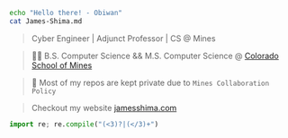  
```sh
echo "Hello there! - Obiwan"
cat James-Shima.md
```
> Cyber Engineer | Adjunct Professor | CS @ Mines

> 👨‍🎓 B.S. Computer Science && M.S. Computer Science @ <a href="https://mines.edu">Colorado School of Mines</a>

> 🔐 Most of my repos are kept private due to `Mines Collaboration Policy`

> Checkout my website <a href="https://jamesshima.com">jamesshima.com</a>

```python
import re; re.compile("(<3)?|(</3)+")
```
